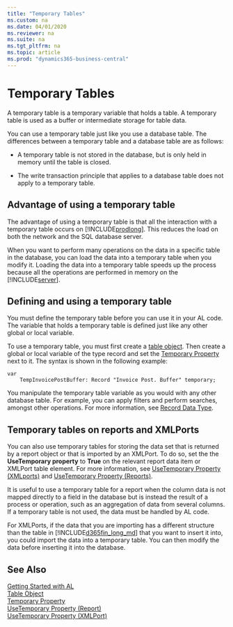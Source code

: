 ```yaml
---
title: "Temporary Tables"
ms.custom: na
ms.date: 04/01/2020
ms.reviewer: na
ms.suite: na
ms.tgt_pltfrm: na
ms.topic: article
ms.prod: "dynamics365-business-central"
---
```


# Temporary Tables

A temporary table is a temporary variable that holds a table. A temporary table is used as a buffer or intermediate storage for table data.

 You can use a temporary table just like you use a database table. The differences between a temporary table and a database table are as follows:  

-   A temporary table is not stored in the database, but is only held in memory until the table is closed.  

-   The write transaction principle that applies to a database table does not apply to a temporary table.  

## Advantage of using a temporary table  
 The advantage of using a temporary table is that all the interaction with a temporary table occurs on [!INCLUDE[prodlong](includes/prodlong.md)]. This reduces the load on both the network and the SQL database server.  

 When you want to perform many operations on the data in a specific table in the database, you can load the data into a temporary table when you modify it. Loading the data into a temporary table speeds up the process because all the operations are performed in memory on the [!INCLUDE[server](includes/server.md)].  

## Defining and using a temporary table  

 You must define the temporary table before you can use it in your AL code. The variable that holds a temporary table is defined just like any other global or local variable.  

To use a temporary table, you must first create a [table object](devenv-table-object.md). Then create a global or local variable of the type record and set the [Temporary Property](properties/devenv-temporary-property.md) next to it. The syntax is shown in the following example:

```
var
    TempInvoicePostBuffer: Record "Invoice Post. Buffer" temporary;
```

You manipulate the temporary table variable as you would with any other database table. For example, you can apply filters and perform searches, amongst other operations. For more information, see [Record Data Type](methods-auto/record/record-data-type.md). 

## Temporary tables on reports and XMLPorts

You can also use temporary tables for storing the data set that is returned by a report object or that is imported by an XMLPort. To do so, set the the **UseTemporary property** to **True** on the relevant report data item or XMLPort table element. For more information, see [UseTemporary Property \(XMLports\)](properties/devenv-usetemporary-xmlport-property.md) and [UseTemporary Property \(Reports\)](properties/devenv-usetemporary-report-property.md).  

It is useful to use a temporary table for a report when the column data is not mapped directly to a field in the database but is instead the result of a process or operation, such as an aggregation of data from several columns. If a temporary table is not used, the data must be handled by AL code.

For XMLPorts, if the data that you are importing has a different structure than the table in [!INCLUDE[d365fin_long_md](includes/d365fin_long_md.md)] that you want to insert it into, you could import the data into a temporary table. You can then modify the data before inserting it into the database.

## See Also  
[Getting Started with AL](devenv-get-started.md)    
[Table Object](devenv-table-object.md)  
[Temporary Property](properties/devenv-temporary-property.md)   
[UseTemporary Property (Report)](properties/devenv-usetemporary-report-property.md)   
[UseTemporary Property (XMLPort)](properties/devenv-usetemporary-xmlport-property.md) 
